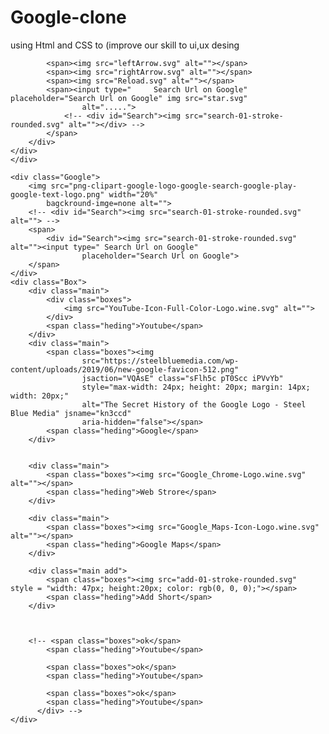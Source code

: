 # Google-clone
using Html and CSS to (improve our skill to ui,ux desing
<!DOCTYPE html>
<html lang="en">

<head>
    <meta charset="UTF-8">
    <meta name="viewport" content="width=device-width, initial-scale=1.0">
    <title>Search..</title>
    <link rel="stylesheet" href="Google.css">
</head>

<body>
    <div class="conatiner">
        <div class="header">

            <span><img src="leftArrow.svg" alt=""></span>
            <span><img src="rightArrow.svg" alt=""></span>
            <span><img src="Reload.svg" alt=""></span>
            <span><input type="     Search Url on Google" placeholder="Search Url on Google" img src="star.svg"
                    alt=".....">
                <!-- <div id="Search"><img src="search-01-stroke-rounded.svg" alt=""></div> -->
            </span>
        </div>
    </div>
    </div>

    <div class="Google">
        <img src="png-clipart-google-logo-google-search-google-play-google-text-logo.png" width="20%"
            bagckround-imge=none alt="">
        <!-- <div id="Search"><img src="search-01-stroke-rounded.svg" alt=""> -->
        <span>
            <div id="Search"><img src="search-01-stroke-rounded.svg" alt=""><input type=" Search Url on Google"
                    placeholder="Search Url on Google">
        </span>
    </div>
    <div class="Box">
        <div class="main">
            <div class="boxes">
                <img src="YouTube-Icon-Full-Color-Logo.wine.svg" alt="">
            </div>
            <span class="heding">Youtube</span>
        </div>
        <div class="main">
            <span class="boxes"><img
                    src="https://steelbluemedia.com/wp-content/uploads/2019/06/new-google-favicon-512.png"
                    jsaction="VQAsE" class="sFlh5c pT0Scc iPVvYb"
                    style="max-width: 24px; height: 20px; margin: 14px; width: 20px;"
                    alt="The Secret History of the Google Logo - Steel Blue Media" jsname="kn3ccd"
                    aria-hidden="false"></span>
            <span class="heding">Google</span>
        </div>


        <div class="main">
            <span class="boxes"><img src="Google_Chrome-Logo.wine.svg" alt=""></span>
            <span class="heding">Web Strore</span>
        </div>

        <div class="main">
            <span class="boxes"><img src="Google_Maps-Icon-Logo.wine.svg" alt=""></span>
            <span class="heding">Google Maps</span>
        </div>

        <div class="main add">
            <span class="boxes"><img src="add-01-stroke-rounded.svg"  style = "width: 47px; height:20px; color: rgb(0, 0, 0);"></span>
            <span class="heding">Add Short</span>
        </div>



        <!-- <span class="boxes">ok</span>
            <span class="heding">Youtube</span>
            
            <span class="boxes">ok</span>
            <span class="heding">Youtube</span>
            
            <span class="boxes">ok</span>
            <span class="heding">Youtube</span>
          </div> -->
    </div>
</body>
</head>

</html>
